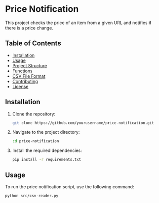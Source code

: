 # Price Notification

This project checks the price of an item from a given URL and notifies if there is a price change.

## Table of Contents

- [Installation](#installation)
- [Usage](#usage)
- [Project Structure](#project-structure)
- [Functions](#functions)
- [CSV File Format](#csv-file-format)
- [Contributing](#contributing)
- [License](#license)

## Installation

1. Clone the repository:
    ```sh
    git clone https://github.com/yourusername/price-notification.git
    ```
2. Navigate to the project directory:
    ```sh
    cd price-notification
    ```
3. Install the required dependencies:
    ```sh
    pip install -r requirements.txt
    ```

## Usage

To run the price notification script, use the following command:
```sh
python src/csv-reader.py

